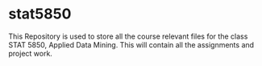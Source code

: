 # stat5850
This Repository is used to store all the course relevant files for the class STAT 5850, Applied Data Mining. This will contain all the assignments and project work.
